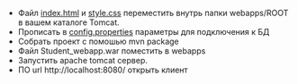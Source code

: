 - Файл [index.html](src%2Fmain%2Fresources%2Findex.html) и [style.css](src%2Fmain%2Fresources%2Fstyle.css) переместить внутрь папки webapps/ROOT в вашем каталоге Tomcat.
- Прописать в [config.properties](src%2Fmain%2Fresources%2Fconfig.properties) параметры для 
подключения к БД
- Собрать проект с помошью mvn package
- Файл Student_webapp.war поместить в webapps
- Запустить apache tomcat сервер.
- ПО url http://localhost:8080/ открыть клиент
